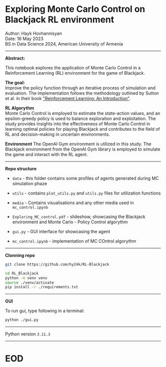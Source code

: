 # Exploring Monte Carlo Control on Blackjack RL environment

Author: Hayk Hovhannisyan<br>
Date: 16 May 2023<br>
BS in Data Science 2024, American University of Armenia

---

**Abstract:**<br>

This notebook explores the application of Monte Carlo Control in a Reinforcement Learning (RL) environment for the game of Blackjack. 

**The goal:** <br>
Improve the policy function through an iterative process of simulation and evaluation.
 The implementation follows the methodology outlined by Sutton et al. in their book ["Reinforcement Learning: An Introduction"](http://incompleteideas.net/book/RLbook2020.pdf). 
 
 **RL Algorythm** <br>
 Monte Carlo Control is employed to estimate the state-action values, and an epsilon-greedy policy is used to balance exploration and exploitation. The study provides insights into the effectiveness of Monte Carlo Control in learning optimal policies for playing Blackjack and contributes to the field of RL and decision-making in uncertain environments.

 **Environment**
 The OpenAI Gym environment is utilized in this study. The Blackjack environment from the OpenAI Gym library is employed to simulate the game and interact with the RL agent.

 ---

**Repo structure**
- `data` - this folder contains some profiles of agents generated during MC simulation phaze
- `utils` - contains `plot_utils.py` and `utils.py` files for utilization functions
- `media` - Contains visualisations and any other media used in `mc_control.ipynb`

- `Exploring_MC_control.pdf` - slideshow, showcasing the Blackjack environment and Monte Carlo - Policy Control algorythm 
- `gui.py` - GUI interface for showcasing the agent
- `mc_control.ipynb` - implementation of MC COntrol algorythm

---

**Clonning repo**
```sh
git clone https://github.com/hy24k/RL-Blackjack

cd RL_Blackjack
python -m venv venv
source ./venv/activate
pip install -r ./requirements.txt
```

---

**GUI**

To run gui, type following in a terminal:

```sh
python ./gui.py
```

---

Python  version `3.11.3`

---

# EOD